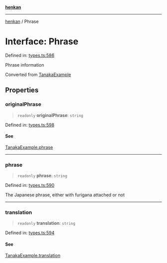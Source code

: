 [**henkan**](../README.md)

***

[henkan](../README.md) / Phrase

# Interface: Phrase

Defined in: [types.ts:586](https://github.com/Ronokof/Henkan/blob/17544df04e711a7f1119a1cdd6fdf0d29ac91844/src/types.ts#L586)

Phrase information

Converted from [TanakaExample](TanakaExample.md)

## Properties

### originalPhrase

> `readonly` **originalPhrase**: `string`

Defined in: [types.ts:598](https://github.com/Ronokof/Henkan/blob/17544df04e711a7f1119a1cdd6fdf0d29ac91844/src/types.ts#L598)

#### See

[TanakaExample.phrase](TanakaExample.md#phrase)

***

### phrase

> `readonly` **phrase**: `string`

Defined in: [types.ts:590](https://github.com/Ronokof/Henkan/blob/17544df04e711a7f1119a1cdd6fdf0d29ac91844/src/types.ts#L590)

The Japanese phrase, either with furigana attached or not

***

### translation

> `readonly` **translation**: `string`

Defined in: [types.ts:594](https://github.com/Ronokof/Henkan/blob/17544df04e711a7f1119a1cdd6fdf0d29ac91844/src/types.ts#L594)

#### See

[TanakaExample.translation](TanakaExample.md#translation)
